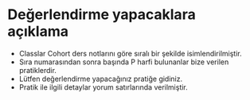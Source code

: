# Değerlendirme yapacaklara açıklama
- Classlar Cohort ders notlarını göre sıralı bir şekilde isimlendirilmiştir.
- Sıra numarasından sonra başında P harfi bulunanlar bize verilen pratiklerdir.
- Lütfen değerlendirme yapacağınız pratiğe gidiniz.
- Pratik ile ilgili detaylar yorum satırlarında verilmiştir.